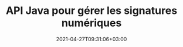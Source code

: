 ---
############################# Static ############################
layout: "product"
date: 2021-04-27T09:31:06+03:00
draft: false

product: "Signature"
product_tag: "signature"
platform: "Java"
platform_tag: "java"

############################# Head ############################
head_title: "API de signature numérique Java, ajouter une signature électronique à une image PDF Word Excel"
head_description: "API de signature numérique Java. Bibliothèque de signatures électroniques pour signer numériquement des PDF, Microsoft Word, des feuilles de calcul Excel, des présentations PowerPoint et des formats de documents image."

############################# Header ############################
title: "API Java pour gérer les signatures numériques"
description: "Gérez la signature électronique des types d'image, de code QR, de code-barres, de métadonnées, de texte et de tampon dans les applications Java pour la signature d'images et de formats de fichiers de documents numériques."
button:
    enable: true

############################# SubMenu ############################
submenu:
    enable: true
    
    left:
        img_alt: "GroupDocs.Signature for Java"
        image: "https://www.groupdocs.cloud/templates/groupdocs/images/product-logos/groupdocs-signature-java.png"
        product: "GroupDocs.Signature"
        platform: "Java"

    middle:
        button:
            # button loop
            - link: "#overview"
              text: "Aperçu"

            # button loop
            - link: "#features"
              text: "Caractéristiques"

            # button loop
            - link: "#support"
              text: "Soutien"

            # button loop
            - link: "https://products.groupdocs.app/signature"
              text: "Démo en direct"

            # button loop
            - link: "https://purchase.groupdocs.com/pricing/signature/java"
              text: "Tarification"

    right:
        link_download: "https://downloads.groupdocs.com/signature"
        link_learn: "https://docs.groupdocs.com/signature/java/"
        link_buy: "https://purchase.groupdocs.com"

############################# Overview ############################
overview:
    enable: true
    content: |
      L'API GroupDocs.Signature pour Java vous aide à développer des applications Java avec des fonctionnalités de signatures électroniques pour signer des documents numériques aux formats pris en charge sans installer de logiciel externe. Il prend en charge la manipulation et la gestion de divers types de signatures électroniques telles que l'image, le code-barres, le code QR, le tampon, le texte, l'optique et les métadonnées. Tous vos documents commerciaux électroniques tels que Microsoft Office Word, les présentations PowerPoint, les feuilles de calcul Excel, les images et les fichiers PDF peuvent être signés numériquement en personnalisant les propriétés de signature, par ex. ombre, dimensions, alignement et plus selon vos besoins. La bibliothèque de signature numérique est simple et légère, consistant en un seul fichier DLL qui peut être facilement intégré dans une application Java nouvelle ou existante.  

      Grâce à l'API GroupDocs.Signature pour Java, vous pouvez charger tous les certificats enregistrés à partir du système ou localiser les signatures existantes à l'aide d'une recherche simple et avancée. Les options pour travailler avec des documents protégés par mot de passe, en spécifiant les propriétés de signature communes (taille du texte, opacité, rotation, vérification, propriétés de la police, options de couleur, numéro de page, largeur, haut, gauche, etc.) et la prise en charge de la mise en œuvre de différents types de signature électronique en font un outil fiable. Solution de gestion des signatures électroniques pour les documents numériques.  

      GroupDocs.Signature pour Java est compatible avec toutes les versions de Java et prend en charge les systèmes d'exploitation courants (Windows, Linux, MacOS) capables d'exécuter Java Runtime
    tabs:
      enable: true
      
      ## TAB ONE ##
      tab_one:
        description: |
          Voici un aperçu des fonctionnalités de GroupDocs.Signature pour Java :
      
        right:
          enable: true
          icon: "fab fa-html5"
          title: "Types de signatures"
          content: |
            * Signature de texte
            * Signature d'image
            * Signatures numériques
            * Signature du code QR
            * Signature du code-barres
            * Cachet Signature
            * Formulaire-champ Signature
      
      ## TAB TWO ##
      tab_two:
        description: |
          L'API de signature électronique Java prend en charge les [formats de fichier de document](https://docs.groupdocs.com/signature/java/supported-document-formats/) comme indiqué ci-dessous.

        left:
          enable: true
          table:
            # table loop
            - title: "Microsoft Office"
              content: |
                * **Word:** DOC, DOCX, DOCM, DOT, DOTX, DOTM, RTF, TXT
                * **Excel:** XLS, XLSX, XLSM, XLSB, XLTM, XLT, XLTM, XLTX, XLAM, SXC, SpreadsheetML
                * **PowerPoint:** PPT, PPTX, PPS, PPSX, PPSM, POT, POTM, POTX, PPTM

        right:
          enable: true
          table:
            # table loop
            - title: "Images & Other Formats"
              content: |
                * **Images**: JPG, BMP, PNG, TIFF, GIF, DCM, WEBP
                * **OpenDocument**: ODT, OTT, OTS, ODS, ODP, OTP, ODG
                * **Jpeg2000**: JP2, JPF, JPX, J2K, J2C, JPM
                * **Métafichiers**: EMF, WMF, CMX
                * **Portable**: PDF
                * **Image Vectorielle**: CDR, SVG
                * **Adobe Photoshop**: PSD
                * **Autres**: DJVU

      ## TAB THREE ##
      tab_three:
        description: |
          GroupDocs.Signature pour Java prend en charge les systèmes d'exploitation, frameworks et gestionnaires de packages suivants :
        
        left:
          enable: true
          table:
            # table loop
            - icon: "fab fa-windows"
              title: "Systèmes d'exploitation"
              content: |
                * Microsoft Windows Desktop
                * Microsoft Windows Server
                * Linux
                * MacOS

            # table loop
            - icon: "fas fa-code"
              title: "Cadres pris en charge"
              content: |
                * Java 7 (1.7) and above

        right:
          enable: true
          table:
            # table loop
            - icon: "fas fa-cogs"
              title: "Environnements de développement"
              content: |
                * NetBeans
                * IntelliJ IDEA
                * Eclipse
            # table loop
            - icon: "fas fa-tools"
              title: "Outil d'automatisation de construction"
              content: |
                * Maven

############################# Features ############################
features:
    enable: true
    title: "GroupDocs.Signature pour les fonctionnalités Java"

    feature:
      # feature loop
      - icon: "fas fa-copy"
        content: "Créer, lire, modifier, masquer et supprimer des signatures électroniques à partir de formats de documents pris en charge"

      # feature loop
      - icon: "fas fa-eye"
        content: "Accès au document signé à partir du flux, du chemin relatif ou du chemin absolu"

      # feature loop
      - icon: "fas fa-bolt"
        content: "Appliquer la signature de texte aux documents, feuilles de calcul, présentations, images et fichiers PDF"
      
      # feature loop
      - icon: "fas fa-file-powerpoint"
        content: "Ajouter une signature de texte comme annotation, autocollant, image aux fichiers PDF également configurer le style et la couleur"

      # feature loop
      - icon: "fas fa-code"
        content: "Signez un document PDF, un fichier image et obtenez une sortie dans un format de fichier différent"

      # feature loop
      - icon: "fas fa-cloud"
        content: "Signez numériquement des images avec une signature textuelle en filigrane et ajoutez de la transparence, une rotation à la signature électronique"

      # feature loop
      - icon: "fas fa-remove-format"
        content: "Rechercher des certificats et signer des documents Microsoft Word, Excel et PDF avec des certificats numériques"

      # feature loop
      - icon: "fas fa-comment-slash"
        content: "Signer les formats de documents de traitement de texte avec des filigranes de texte natifs"

      # feature loop
      - icon: "fas fa-location-arrow"
        content: "Utilisez le code QR, le code-barres pour signer des fichiers Word, Slide, Cell, PDF et Image"

      # feature loop
      - icon: "fas fa-border-all"
        content: "Configurer et appliquer des signatures de tampon pour sécuriser les formats de fichiers pris en charge"

      # feature loop
      - icon: "fas fa-wrench"
        content: "Configurer et attribuer des signatures d'image aux documents, feuilles de calcul, présentations, images et fichiers PDF"

      # feature loop
      - icon: "fas fa-columns"
        content: "Configurez les propriétés de la signature, par exemple, l'aspect et la convivialité, les marges, l'alignement, etc."

      # feature loop
      - icon: "fas fa-file-word"
        content: "Appliquer la signature numérique au document protégé par mot de passe"

      # feature loop
      - icon: "fas fa-envelope"
        content: "Effectuer la vérification du texte des documents PDF à l'aide du gestionnaire de signature"

      # feature loop
      - icon: "fas fa-print"
        content: "Vérification numérique de documents Word, cellulaires et PDF avec des conteneurs de certificats .CER et .PFX"

      # feature loop
      - icon: "fas fa-file-archive"
        content: "Spécifiez différents types d'unités de mesure (par exemple, millimètres, pixels, etc.) pour les signatures de texte PDF"

      # feature loop
      - icon: "fas fa-lock"
        content: "Obtenir des informations sur le document via un fichier ou une URL - Ajouter des signatures de champ de formulaire aux documents PDF"

      # feature loop
      - icon: "fas fa-file-code"
        content: "Ajouter un objet de données personnalisé, une VCard intégrée, un e-mail, un EPC, une MeCard ou un objet d'événement au code QR"
      
      # feature loop
      - icon: "fas fa-fill-drip"
        content: "Appliquer différents styles de pinceaux aux signatures, par exemple, pinceau dégradé, radial, solide et texture"

      # feature loop
      - icon: "fas fa-file-excel"
        content: "Signer le document situé sur FTP ou Azure Cloud Storage"

      # feature loop
      - icon: "fas fa-heading"
        content: "Définir l'alignement du texte dans les formes pour les documents, les diapositives, les images et les fichiers PDF"

      # feature loop
      - icon: "fas fa-project-diagram"
        content: "Rechercher, vérifier et signer numériquement des documents de présentation PowerPoint"

      # feature loop
      - icon: "fas fa-cube"
        content: "Placer la signature à l'aide de pixels dans les documents cellulaires et le positionnement du texte pour les signatures de tampon"

      # feature loop
      - icon: "fab fa-uncharted"
        content: "Mettre en œuvre une signature de tampon rectangulaire avec des coins arrondis"

       # feature loop
      - icon: "fab fa-uncharted"
        content: "Étendez les signatures de codes-barres et de codes QR avec le contenu des données d'image"

       # feature loop
      - icon: "fab fa-uncharted"
        content: "Ajouter des signatures de métadonnées cryptées tout en travaillant avec les options de signature et de recherche"

       # feature loop
      - icon: "fab fa-uncharted"
        content: "Intégrez des objets personnalisés aux signatures de métadonnées dans Word, Excel et les présentations"

    more_feature:
      # more_feature_loop
      - title: "Configurez et appliquez facilement des signatures électroniques"
        content: |
          L'API GroupDocs.Signature pour Java permet de configurer et d'ajouter des signatures électroniques aux formats de document pris en charge. Voici un exemple de code qui montre à quel point il est simple d'appliquer une signature de texte à un fichier PDF :

          ```java
          Signature signature = new Signature("sample.pdf");

          TextSignOptions options = new TextSignOptions("John Smith");
          // définir la position de la signature
          options.setLeft(100);
          options.setTop(100);
          
          // définir un rectangle de signature
          options.setWidth(100);
          options.setHeight(30);

          // définir la couleur et la police du texte
          options.setForeColor(Color.RED);
          SignatureFont signatureFont = new SignatureFont();
          signatureFont.setSize(12);
          signatureFont.setFamilyName("Comic Sans MS");
          options.setFont(signatureFont);
          options.setSignatureImplementation(TextSignatureImplementation.Sticker)

          // signer le document à classer
          signature.sign("sample_signed.pdf", options);
          ```

      # more_feature_loop
      - title: "Types d'encodage de code-barres pris en charge pour la signature électronique"
        content: |
          À l'aide de GroupDocs.Signature pour l'API Java, vous pouvez appliquer des signatures de code-barres et de code QR aux formats de fichiers pris en charge. GroupDocs.Signature pour Java prend en charge une vaste gamme de types d'encodage de codes-barres pour répondre à la plupart des exigences. Les types d'encodage de code-barres pris en charge incluent, Code 11, Code 128, Code 16K/32, Codes Databar, GS1 Codeblock, ISBN, ISMN, ISSN, ITF16, Pdf147, EAN8, EAN13, EAN14, UPCA, UPCE, ITF14, Code39 Standard et Code39 étendu.

          De même, l'API GroupDocs.Signature pour Java vous permet d'utiliser des types de code QR, tels que QR, Aztec et Data Matrix. Les types d'encodage QR-Code pris en charge incluent Aztec, DataMatrix, GS1 DataMatrix et GS1 QR.

      # more_feature_loop
      - title: "Rechercher des signatures et des certificats"
        content: |
          Grâce à l'API GroupDocs.Signature pour Java, vous pouvez rechercher des signatures QR-Code et Barcode dans n'importe quel document, présentation, feuille de calcul, image, ainsi que dans un fichier PDF, et récupérer le résultat de la recherche. Vous pouvez également rechercher un objet de données personnalisé à partir de documents signés avec une signature QR-Code ainsi que rechercher une carte virtuelle standard et un objet de courrier électronique à partir de documents signés avec un code QR. La vérification du texte crypté des signatures QR-Code ainsi que la recherche de signature de métadonnées dans les documents PDF sont également prises en charge. Appliquer des critères de recherche supplémentaires pour les signatures numériques des documents Words & Cells.  

          L'option de recherche est également disponible pour la signature des métadonnées pour les documents Word, les diapositives et les feuilles de calcul, tandis que la recherche par champ de formulaire est disponible pour les documents PDF.

      # more_feature_loop
      - title: "Configurer les propriétés de signature électronique"
        content: |
          Pour améliorer l'expérience utilisateur des utilisateurs finaux, l'API GroupDocs.Signature pour Java fournit de nombreuses propriétés qui peuvent être configurées assez facilement. Vous pouvez définir les options de police et de couleur (couleur d'arrière-plan, couleur de premier plan, gras, italique, souligné, famille de police, taille de police, etc.), les options d'arrière-plan et de bordure (couleur d'arrière-plan, transparence d'arrière-plan, couleur de bordure, style de tiret de bordure, épaisseur de bordure, Transparence des bordures, etc.), marges de signature (gauche, haut, largeur, hauteur, remplissage, etc.) et configuration de la zone de signature de l'image et de l'alignement de la signature (alignement horizontal, alignement vertical, etc.).

############################# Support ############################
support:
    enable: true

############################# Solutions ############################
solutions:
    enable: true
    title: "GroupDocs.Signature propose des API de visualisation de documents pour d'autres environnements de développement populaires"

    solution:
        # solution loop
        - img_alt: "GroupDocs.Signature for .NET"
          image: "https://www.groupdocs.cloud/templates/groupdocs/images/product-logos/groupdocs-signature-net.png"
          product: "GroupDocs.Signature"
          platform: ".NET"
          link: "/signature/net/"

############################# Back to top ###############################
back_to_top:
  enable: true
---